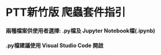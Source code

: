 # PTT新竹版 爬蟲套件指引
#### 兩種檔案供使用者選擇: .py檔及 Jupyter Notebook檔(.ipynb)

#### .py檔建議使用 Visual Studio Code 開啟
